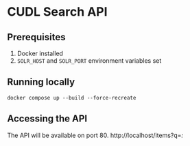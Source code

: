# CUDL Search API

## Prerequisites

1. Docker installed
2. `SOLR_HOST` and `SOLR_PORT` environment variables set

## Running locally

    docker compose up --build --force-recreate

## Accessing the API

The API will be available on port 80.
http://localhost/items?q=*:*